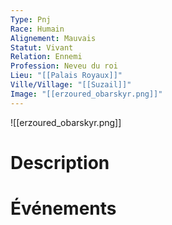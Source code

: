```yaml
---
Type: Pnj
Race: Humain
Alignement: Mauvais
Statut: Vivant
Relation: Ennemi
Profession: Neveu du roi
Lieu: "[[Palais Royaux]]"
Ville/Village: "[[Suzail]]"
Image: "[[erzoured_obarskyr.png]]"
---
```

![[erzoured_obarskyr.png]]
# Description

# Événements
